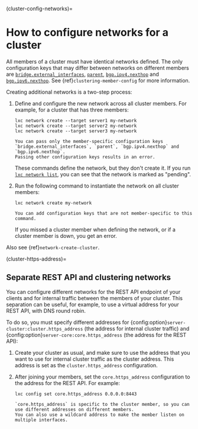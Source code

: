 (cluster-config-networks)=
# How to configure networks for a cluster

All members of a cluster must have identical networks defined.
The only configuration keys that may differ between networks on different members are [`bridge.external_interfaces`](network-bridge-options), [`parent`](network-external), [`bgp.ipv4.nexthop`](network-bridge-options) and [`bgp.ipv6.nexthop`](network-bridge-options).
See {ref}`clustering-member-config` for more information.

Creating additional networks is a two-step process:

1. Define and configure the new network across all cluster members.
   For example, for a cluster that has three members:

       lxc network create --target server1 my-network
       lxc network create --target server2 my-network
       lxc network create --target server3 my-network

   ```{note}
   You can pass only the member-specific configuration keys `bridge.external_interfaces`, `parent`, `bgp.ipv4.nexthop` and `bgp.ipv6.nexthop`.
   Passing other configuration keys results in an error.
   ```

   These commands define the network, but they don't create it.
   If you run [`lxc network list`](lxc_network_list.md), you can see that the network is marked as "pending".
1. Run the following command to instantiate the network on all cluster members:

       lxc network create my-network

   ```{note}
   You can add configuration keys that are not member-specific to this command.
   ```

   If you missed a cluster member when defining the network, or if a cluster member is down, you get an error.

Also see {ref}`network-create-cluster`.

(cluster-https-address)=
## Separate REST API and clustering networks

You can configure different networks for the REST API endpoint of your clients and for internal traffic between the members of your cluster.
This separation can be useful, for example, to use a virtual address for your REST API, with DNS round robin.

To do so, you must specify different addresses for {config:option}`server-cluster:cluster.https_address` (the address for internal cluster traffic) and {config:option}`server-core:core.https_address` (the address for the REST API):

1. Create your cluster as usual, and make sure to use the address that you want to use for internal cluster traffic as the cluster address.
   This address is set as the `cluster.https_address` configuration.
1. After joining your members, set the `core.https_address` configuration to the address for the REST API.
   For example:

       lxc config set core.https_address 0.0.0.0:8443

   ```{note}
   `core.https_address` is specific to the cluster member, so you can use different addresses on different members.
   You can also use a wildcard address to make the member listen on multiple interfaces.
   ```
